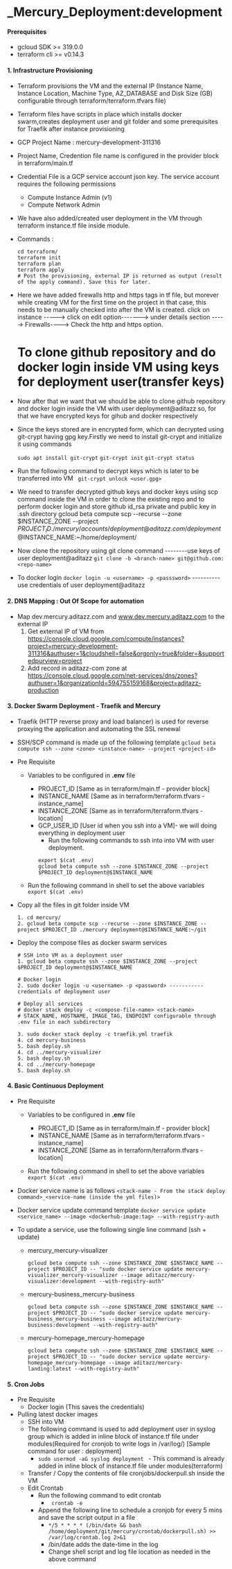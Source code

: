 # _Mercury_Deployment:development

#### Prerequisites
- gcloud SDK >= 319.0.0
- terraform cli >= v0.14.3
#### 1. Infrastructure Provisioning
- Terraform provisions the VM and the external IP
(Instance Name, Instance Location, Machine Type, AZ_DATABASE and Disk Size (GB) configurable through terraform/terraform.tfvars file)
- Terraform files have scripts in place which installs docker swarm,creates deployment user and git folder and some prerequisites for Traefik after instance provisioning
- GCP Project Name : mercury-development-311316
- Project Name, Credention file name is configured in the provider block in terraform/main.tf
- Credential File is a GCP service account json key. The service account requires the following permissions
    - Compute Instance Admin (v1)
    - Compute Network Admin
- We have also added/created user deployment in the VM through terraform instance.tf file inside module.
- Commands :
     ```
     cd terraform/
     terraform init
     terraform plan
     terraform apply
     # Post the provisioning, external IP is returned as output (result of the apply command). Save this for later.
     ```
- Here we have added firewalls http and https tags in tf file, but morever while creating VM for the first time on the project in that case, this needs to be manually checked into after the VM is created.
  click on instance -----> click on edit option-------> under details section -----> Firewalls----> Check the http and https option. 

     # To clone github repository and do docker login inside VM using keys for deployment user(transfer keys)

- Now after that we want that we should be able to clone github repository and docker login inside the VM with user deployment@aditazz so, for that we have encrypted keys for gihub and docker respectively
- Since the keys stored are in encrypted form, which can decrypted using git-crypt having gpg key.Firstly we need to install git-crypt and initialize it using commands

    ``` sudo apt install git-crypt ```
    ``` git-crypt init ```
    ``` git-crypt status ```

- Run the following command to decrypt keys which is later to be transferred into VM
    ``` git-crypt unlock <user.gpg>```
   
- We need to transfer decrypted github keys and docker keys using scp command inside the VM in order to clone the existing repo and to perform docker login and store github id_rsa private and public key in .ssh directory
    gcloud beta compute scp --recurse --zone $INSTANCE_ZONE --project $PROJECT_ID ./mercury/accounts/deployment@aditazz.com/ deployment@$INSTANCE_NAME:~/home/deployment/

- Now clone the repository using git clone command  --------use keys of user deployment@aditazz
    ``` git clone -b <branch-name> git@github.com:<repo-name> ```

- To docker login 
   ``` docker login -u <username> -p <passsword> ```  ---------- use credentials of user deployment@aditazz 
 

#### 2. DNS Mapping : Out Of Scope for automation

- Map dev.mercury.aditazz.com and www.dev.mercury.aditazz.com to the external IP
    1. Get external IP of VM from
        https://console.cloud.google.com/compute/instances?project=mercury-development-311316&authuser=1&cloudshell=false&orgonly=true&folder=&supportedpurview=project
    2. Add record in aditazz-com zone at
        https://console.cloud.google.com/net-services/dns/zones?authuser=1&organizationId=594755159168&project=aditazz-production
        

#### 3. Docker Swarm Deployment - Traefik and Mercury 
- Traefik (HTTP reverse proxy and load balancer) is used for reverse proxying the application and automating the SSL renewal
- SSH/SCP command is made up of the following template
    ``` gcloud beta compute ssh --zone <zone> <instance-name> --project <project-id> ```

- Pre Requisite
    - Variables to be configured in **.env** file
        - PROJECT_ID [Same as in terraform/main.tf - provider block]
        - INSTANCE_NAME [Same as in terraform/terraform.tfvars - instance_name]
        - INSTANCE_ZONE [Same as in terraform/terraform.tfvars - location]
        - GCP_USER_ID [User id when you ssh into a VM]- we will doing everything in deployment user
            - Run the following commands to ssh into into VM with  user deployment.
            ```
            export $(cat .env)
            gcloud beta compute ssh --zone $INSTANCE_ZONE --project $PROJECT_ID deployment@$INSTANCE_NAME
            ```
            
    - Run the following command in shell to set the above variables
    ``` export $(cat .env)```
    
- Copy all the files in git folder inside VM
    ```
    1. cd mercury/
    2. gcloud beta compute scp --recurse --zone $INSTANCE_ZONE --project $PROJECT_ID ./mercury deployment@$INSTANCE_NAME:~/git
    ```
- Deploy the compose files as docker swarm services
    ```
    # SSH into VM as a deployment user
    1. gcloud beta compute ssh --zone $INSTANCE_ZONE --project $PROJECT_ID deployment@$INSTANCE_NAME
    ```
    ```
    # Docker login
    2. sudo docker login -u <username> -p <password> ----------- credentials of deployment user
    ```
    ```
    # Deploy all services
    # docker stack deploy -c <compose-file-name> <stack-name>
    # STACK_NAME, HOSTNAME, IMAGE_TAG, ENDPOINT configurable through .env file in each subdirectory 
    
    3. sudo docker stack deploy -c traefik.yml traefik
    4. cd mercury-business
    5. bash deploy.sh
    4. cd ../mercury-visualizer
    5. bash deploy.sh
    4. cd ../mercury-homepage
    5. bash deploy.sh
    ```

#### 4. Basic Continuous Deployment

- Pre Requisite
    - Variables to be configured in **.env** file
        - PROJECT_ID [Same as in terraform/main.tf - provider block]
        - INSTANCE_NAME [Same as in terraform/terraform.tfvars - instance_name]
        - INSTANCE_ZONE [Same as in terraform/terraform.tfvars - location]
        
    - Run the following command in shell to set the above variables
    ``` export $(cat .env)```

- Docker service name is as follows
    ``` <stack-name - From the stack deploy command>_<service-name (inside the yml files)> ```
- Docker service update command template
    ``` docker service update <service_name> --image <dockerhub-image:tag> --with-registry-auth  ```
- To update a service, use the following single line command (ssh + update)
    - mercury_mercury-visualizer 
        ```
        gcloud beta compute ssh --zone $INSTANCE_ZONE $INSTANCE_NAME --project $PROJECT_ID -- "sudo docker service update mercury-visualizer_mercury-visualizer --image aditazz/mercury-visualizer:development --with-registry-auth"
        ```
    - mercury-business_mercury-business
        ```
        gcloud beta compute ssh --zone $INSTANCE_ZONE $INSTANCE_NAME --project $PROJECT_ID -- "sudo docker service update mercury-business_mercury-business --image aditazz/mercury-business:development --with-registry-auth"
        ```
    - mercury-homepage_mercury-homepage
        ```
        gcloud beta compute ssh --zone $INSTANCE_ZONE $INSTANCE_NAME --project $PROJECT_ID -- "sudo docker service update mercury-homepage_mercury-homepage --image aditazz/mercury-landing:latest --with-registry-auth"
        ```

#### 5. Cron Jobs
- Pre Requisite
    - Docker login (This saves the credentials)
- Pulling latest docker images
    - SSH into VM
    - The following command is used to add deployment user in syslog group which is added in inline block of instance.tf file under modules(Required for cronjob to write logs in /var/log/) 
    [Sample command for user : deployment]
        - ```sudo usermod -aG syslog deployment ``` - This command is already added in inline block of instance.tf file under modules(terraform)
    - Transfer / Copy the contents of file cronjobs/dockerpull.sh inside the VM
    - Edit Crontab
        - Run the following command to edit crontab    
            - ``` crontab -e``` 
        - Append the following line to schedule a cronjob for every 5 mins and save the script output in a file
            - ``` */5 * * * * (/bin/date && bash /home/deployment/git/mercury/crontab/dockerpull.sh) >> /var/log/crontab.log 2>&1 ```
            - /bin/date adds the date-time in the log
            - Change shell script and log file location as needed in the above command

